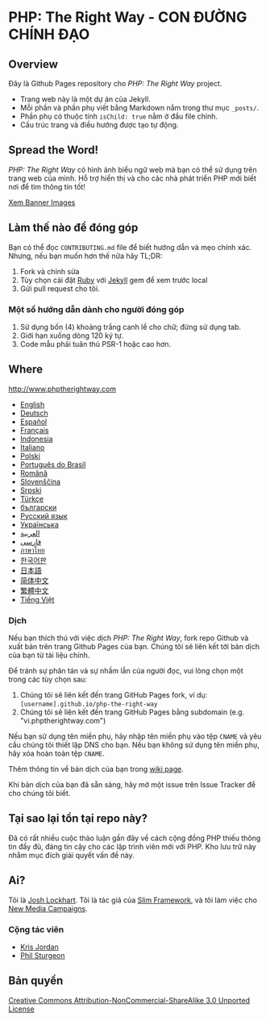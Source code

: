 # PHP: The Right Way - CON ĐƯỜNG CHÍNH ĐẠO

## Overview

Đây là Github Pages repository cho _PHP: The Right Way_ project.

* Trang web này là một dự án của Jekyll.
* Mỗi phần và phần phụ viết bằng Markdown nằm trong thư mục `_posts/`.
* Phần phụ có thuộc tính `isChild: true` nằm ở đầu file chính.
* Cấu trúc trang và điều hướng được tạo tự động.

## Spread the Word!

_PHP: The Right Way_ có hình ảnh biểu ngữ web mà bạn có thể sử dụng trên trang web của mình. Hỗ trợ hiển thị và cho các nhà phát triển PHP mới biết nơi để tìm thông tin tốt!

[Xem Banner Images](http://www.phptherightway.com/banners.html)

## Làm thế nào để đóng góp

Bạn có thể đọc `CONTRIBUTING.md` file để biết hướng dẫn và mẹo chính xác. Nhưng, nếu bạn muốn hơn thế nữa hãy TL;DR:

1. Fork và chỉnh sửa
2. Tùy chọn cài đặt [Ruby](https://rvm.io/rvm/install/) với [Jekyll](https://github.com/mojombo/jekyll/) gem để xem trước local
3. Gửi pull request cho tôi.

### Một số hướng dẫn dành cho người đóng góp

1. Sử dụng bốn (4) khoảng trắng canh lề cho chữ; đừng sử dụng tab.
2. Giới hạn xuống dòng 120 ký tự.
3. Code mẫu phải tuân thủ PSR-1 hoặc cao hơn.

## Where

<http://www.phptherightway.com>

* [English](http://www.phptherightway.com)
* [Deutsch](http://rwetzlmayr.github.io/php-the-right-way)
* [Español](http://phpdevenezuela.github.io/php-the-right-way)
* [Français](http://eilgin.github.io/php-the-right-way/)
* [Indonesia](http://id.phptherightway.com)
* [Italiano](http://it.phptherightway.com)
* [Polski](http://pl.phptherightway.com)
* [Português do Brasil](http://br.phptherightway.com)
* [Română](https://bgui.github.io/php-the-right-way/)
* [Slovenščina](http://sl.phptherightway.com)
* [Srpski](http://phpsrbija.github.io/php-the-right-way/)
* [Türkçe](http://hkulekci.github.io/php-the-right-way/)
* [български](http://bg.phptherightway.com)
* [Русский язык](http://getjump.github.io/ru-php-the-right-way)
* [Українська](http://iflista.github.com/php-the-right-way)
* [العربية](https://adaroobi.github.io/php-the-right-way/)
* [فارسى](http://novid.github.io/php-the-right-way/)
* [ภาษาไทย](https://apzentral.github.io/php-the-right-way/)
* [한국어판](http://modernpug.github.io/php-the-right-way)
* [日本語](http://ja.phptherightway.com)
* [简体中文](http://laravel-china.github.io/php-the-right-way/)
* [繁體中文](http://laravel-taiwan.github.io/php-the-right-way)
* [Tiếng Việt](https://nguyentranchung.github.io/php-the-right-way)

### Dịch

Nếu bạn thích thú với việc dịch _PHP: The Right Way_, fork repo Github và xuất bản trên trang Github Pages của bạn. Chúng tôi sẽ liên kết tới bản dịch của bạn từ tài liệu chính.

Để tránh sự phân tán và sự nhầm lẫn của người đọc, vui lòng chọn một trong các tùy chọn sau:

1. Chúng tôi sẽ liên kết đến trang GitHub Pages fork, ví dụ: `[username].github.io/php-the-right-way`
2. Chúng tôi sẽ liên kết đến trang GitHub Pages bằng subdomain (e.g. "vi.phptherightway.com")

Nếu bạn sử dụng tên miền phụ, hãy nhập tên miền phụ vào tệp `CNAME` và yêu cầu chúng tôi thiết lập DNS cho bạn. Nếu bạn không sử dụng tên miền phụ, hãy xóa hoàn toàn tệp `CNAME`.

Thêm thông tin về bản dịch của bạn trong [wiki page](https://github.com/codeguy/php-the-right-way/wiki/Translations).

Khi bản dịch của bạn đã sẵn sàng, hãy mở một issue trên Issue Tracker để cho chúng tôi biết.

## Tại sao lại tồn tại repo này?

Đã có rất nhiều cuộc thảo luận gần đây về cách cộng đồng PHP thiếu thông tin đầy đủ, đáng tin cậy cho các lập trình viên mới với PHP. Kho lưu trữ này nhằm mục đích giải quyết vấn đề này.

## Ai?

Tôi là [Josh Lockhart](http://twitter.com/codeguy). Tôi là tác giả của [Slim Framework](http://www.slimframework.com/), và tôi làm việc cho [New Media Campaigns](http://www.newmediacampaigns.com/).

### Cộng tác viên

* [Kris Jordan](http://krisjordan.com/)
* [Phil Sturgeon](http://philsturgeon.co.uk/)

## Bản quyền

[Creative Commons Attribution-NonCommercial-ShareAlike 3.0 Unported License](http://creativecommons.org/licenses/by-nc-sa/3.0/)

